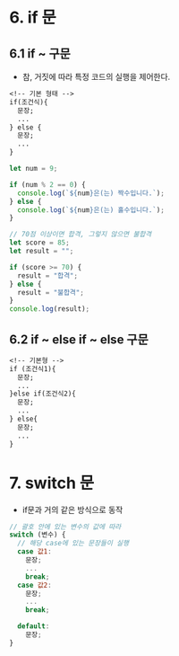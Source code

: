# 6. if 문

## 6.1 if ~ 구문

- 참, 거짓에 따라 특정 코드의 실행을 제어한다.

```txt
<!-- 기본 형태 -->
if(조건식){
  문장;
  ...
} else {
  문장;
  ...
}
```

```js
let num = 9;

if (num % 2 == 0) {
  console.log(`${num}은(는) 짝수입니다.`);
} else {
  console.log(`${num}은(는) 홀수입니다.`);
}

// 70점 이상이면 합격, 그렇지 않으면 불합격
let score = 85;
let result = "";

if (score >= 70) {
  result = "합격";
} else {
  result = "불합격";
}
console.log(result);
```

## 6.2 if ~ else if ~ else 구문

```txt
<!-- 기본형 -->
if (조건식1){
  문장;
  ...
}else if(조건식2){
  문장;
  ...
} else{
  문장;
  ...
}
```

# 7. switch 문

- if문과 거의 같은 방식으로 동작

```js
// 괄호 안에 있는 변수의 값에 따라
switch (변수) {
  // 해당 case에 있는 문장들이 실행
  case 값1:
    문장;
    ...
    break;
  case 값2:
    문장;
    ...
    break;

  default:
    문장;
}
```
